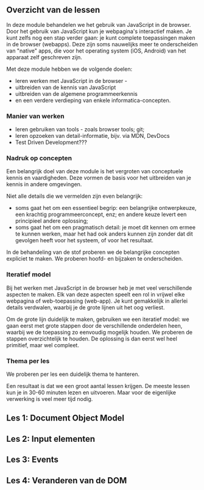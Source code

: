 ## Overzicht van de lessen

In deze module behandelen we het gebruik van JavaScript in de browser. Door het gebruik van JavaScript kun je webpagina's interactief maken. Je kunt zelfs nog een stap verder gaan: je kunt complete toepassingen maken in de browser (webapps). Deze zijn soms nauwelijks meer te onderscheiden van "native" apps, die voor het operating system (iOS, Android) van het apparaat zelf geschreven zijn.

Met deze module hebben we de volgende doelen:

* leren werken met JavaScript in de browser - 
* uitbreiden van de kennis van JavaScript
* uitbreiden van de algemene programmeerkennis
* en een verdere verdieping van enkele informatica-concepten.

### Manier van werken

* leren gebruiken van tools - zoals browser tools; git;
* leren opzoeken van detail-informatie, bijv. via MDN, DevDocs
* Test Driven Development???

### Nadruk op concepten

Een belangrijk doel van deze module is het vergroten van conceptuele kennis en vaardigheden. Deze vormen de basis voor het uitbreiden van je kennis in andere omgevingen.

Niet alle details die we vermelden zijn even belangrijk:

* soms gaat het om een essentieel begrip: een belangrijke ontwerpkeuze, een krachtig programmeerconcept, enz; en andere keuze levert een principieel andere oplossing;
* soms gaat het om een pragmatisch detail: je moet dit kennen om ermee te kunnen werken, maar het had ook anders kunnen zijn zonder dat dit gevolgen heeft voor het systeem, of voor het resultaat.

In de behandeling van de stof proberen we de belangrijke concepten expliciet te maken. We proberen hoofd- en bijzaken te onderscheiden.

### Iteratief model

Bij het werken met JavaScript in de browser heb je met veel verschillende aspecten te maken. Elk van deze aspecten speelt een rol in vrijwel elke webpagina of web-toepassing (web-app). Je kunt gemakkelijk in allerlei details verdwalen, waarbij je de grote lijnen uit het oog verliest.

Om de grote lijn duidelijk te maken, gebruiken we een iteratief model: we gaan eerst met grote stappen door de verschillende onderdelen heen, waarbij we de toepassing zo eenvoudig mogelijk houden. We proberen de stappen overzichtelijk te houden. De oplossing is dan eerst wel heel primitief, maar wel compleet.

### Thema per les

We proberen per les een duidelijk thema te hanteren. 

Een resultaat is dat we een groot aantal lessen krijgen. De meeste lessen kun je in 30-60 minuten lezen en uitvoeren. Maar voor de eigenlijke verwerking is veel meer tijd nodig.

## Les 1: Document Object Model


## Les 2: Input elementen

## Les 3: Events

## Les 4: Veranderen van de DOM

